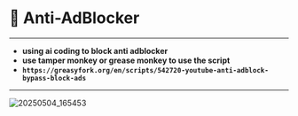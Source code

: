 # 🚫 Anti-AdBlocker

---

- **using ai coding to block anti adblocker**  
- **use tamper monkey or grease monkey to use the script**  
- **`https://greasyfork.org/en/scripts/542720-youtube-anti-adblock-bypass-block-ads`**

---

![20250504_165453](https://github.com/user-attachments/assets/ca086af2-32a3-454a-aa7b-efd9f3bbec33)
